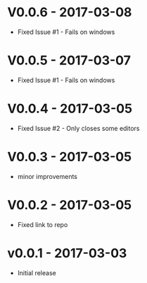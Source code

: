 # V0.0.6 - 2017-03-08
- Fixed Issue #1 - Fails on windows

# V0.0.5 - 2017-03-07
- Fixed Issue #1 - Fails on windows

# V0.0.4 - 2017-03-05
- Fixed Issue #2 - Only closes some editors

# V0.0.3 - 2017-03-05
- minor improvements

# V0.0.2 - 2017-03-05
- Fixed link to repo

# v0.0.1 - 2017-03-03
- Initial release

